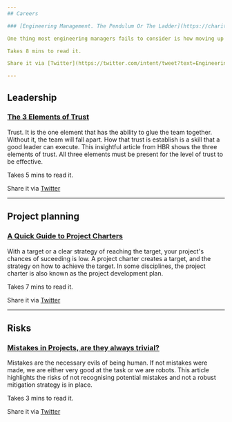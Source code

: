 ```yaml
---
## Careers

### [Engineering Management. The Pendulum Or The Ladder](https://charity.wtf/2019/01/04/engineering-management-the-pendulum-or-the-ladder/)

One thing most engineering managers fails to consider is how moving up the management ladder will impact on your their career. On the surface, it is a career advancement, and for most folks, this is the true. However, it comes with several disadvantages. It takes further away from your engineering roots, and it takes you to an area which there more not as many job opportunities.

Takes 8 mins to read it.

Share it via [Twitter](https://twitter.com/intent/tweet?text=Engineering%20Management.%20The%20Pendulum%20Or%20The%20Ladder%20https%3A%2F%2Fcharity.wtf%2F2019%2F01%2F04%2Fengineering-management-the-pendulum-or-the-ladder%2F%20shared%20via%20%40PrjMgr_weekly)

---
```

## Leadership

### [The 3 Elements of Trust](https://hbr.org/2019/02/the-3-elements-of-trust)

Trust. It is the one element that has the ability to glue the team together. Without it, the team will fall apart. How that trust is establish is a skill that a good leader can execute. This insightful article from HBR shows the three elements of trust. All three elements must be present for the level of trust to be effective. 

Takes 5 mins to read it.

Share it via [Twitter](https://twitter.com/intent/tweet?text=The%203%20Elements%20of%20Trust%20https%3A%2F%2Fhbr.org%2F2019%2F02%2Fthe-3-elements-of-trust%20shared%20via%20%40PrjMgr_weekly)

---
## Project planning

### [A Quick Guide to Project Charters](https://www.projectmanager.com/blog/project-charter)

With a target or a clear strategy of reaching the target, your project's chances of suceeding is low. A project charter creates a target, and the strategy on how to achieve the target. In some disciplines, the project charter is also known as the project development plan.

Takes 7 mins to read it.

Share it via [Twitter](https://twitter.com/intent/tweet?text=A%20Quick%20Guide%20to%20Project%20Charters%20https%3A%2F%2Fwww.projectmanager.com%2Fblog%2Fproject-charter%20shared%20via%20%40PrjMgr_weekly)

---
## Risks

### [Mistakes in Projects, are they always trivial?](http://www.projectmanagementworks.co.uk/mistakes-projects-trivial/)

Mistakes are the necessary evils of being human. If not mistakes were made, we are either very good at the task or we are robots. This article highlights the risks of not recognising potential mistakes and not a robust mitigation strategy is in place.

Takes 3 mins to read it.

Share it via [Twitter](https://twitter.com/intent/tweet?text=Mistakes%20in%20Projects%2C%20are%20they%20always%20trivial%3F%20http%3A%2F%2Fwww.projectmanagementworks.co.uk%2Fmistakes-projects-trivial%2F%20shared%20via%20%40PrjMgr_weekly)
